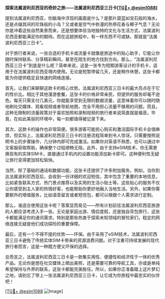 **探索法属波利尼西亚的奇妙之旅——法属波利尼西亚三日卡[[TG💪+ @esim1088](https://t.me/s/esim1088)]**

提到法属波利尼西亚，你脑海中浮现的画面是什么？是那片碧蓝如宝石般的海水，还是点缀其间的珍珠般的小岛？又或者是空气中弥漫的热带花香与椰子气息？无论你是冲着这些自然美景而来，还是想要体验当地独特的文化与生活方式，法属波利尼西亚都能满足你的期待。而在这趟旅程中，有一样东西不可或缺，那就是“法属波利尼西亚三日卡”。

对于旅行者来说，一张合适的手机卡或流量卡就像是旅途中的贴心助手，它能让你随时保持联系、分享精彩瞬间，甚至在陌生的地方找到方向。那么，“法属波利尼西亚三日卡”到底是什么呢？简单来说，这是一张专为短期游客设计的手机卡，适用于在法属波利尼西亚境内使用。无论是短暂停留几天，还是稍作休憩，这张卡都能为你提供稳定且快速的网络连接。

首先，让我们来聊聊这款卡的核心优势。法属波利尼西亚三日卡的最大亮点在于它的性价比。相比于其他漫游套餐，这张卡的价格非常亲民，但提供的服务却毫不逊色。每天只需支付几美元，你就能享受到无限的数据流量，这意味着你可以随时随地刷社交媒体、观看视频或者导航地图，完全不用担心流量不够用的问题。而且，这种无限制的流量政策对于喜欢拍照和录制视频的旅行者来说简直就是福音。毕竟，在如此美丽的环境中，每一刻都值得被记录下来。

其次，这款卡的操作也非常简便。很多游客可能担心购买和激活国际手机卡会很麻烦，但实际上，法属波利尼西亚三日卡的注册流程简单到令人惊讶。只需要按照说明书上的步骤操作，几分钟内即可完成激活。如果你对英语不熟悉，也可以通过中文客服获取帮助，确保整个过程顺畅无阻。此外，由于支持eSIM技术，你无需更换现有的实体SIM卡，直接通过手机内的设置功能添加新卡即可。这种便利性无疑让旅行变得更加轻松愉快。

当然，除了基础的通话和数据功能，这张卡还提供了许多附加服务。例如，当你到达法属波利尼西亚后，会收到一份详细的欢迎短信，其中包含了重要的本地信息，比如紧急联系方式、热门景点推荐以及实用的生活小贴士等。这些贴心的服务不仅让你感受到主人家的热情好客，也能帮助你更好地融入当地生活。另外，如果你需要额外的增值服务，比如语音留言或者短信包，都可以根据个人需求进行定制。

那么，谁适合使用这张卡呢？答案显而易见——所有计划前往法属波利尼西亚旅游的人都应该考虑入手一张。无论是家庭出游、情侣度假，还是独自背包旅行，这张卡都能满足你的通讯需求。特别是那些热衷于探索未知领域的冒险家们，稳定的网络连接无疑是他们成功探险的重要保障。

最后，还有一个不得不提的优势——环保。由于采用了eSIM技术，法属波利尼西亚三日卡避免了传统实体SIM卡带来的资源浪费问题。对于注重可持续发展的现代旅行者而言，这是一种既方便又环保的选择。

总而言之，法属波利尼西亚三日卡是一款集实用性、便捷性和经济性于一体的优秀产品。无论你是想在社交媒体上晒出美照，还是需要可靠的导航工具，亦或是单纯希望保持与外界的联系，这张卡都能完美胜任。所以，如果你正准备踏上这片梦幻之地，请别忘了带上一张法属波利尼西亚三日卡，让它成为你旅程中最忠实的伙伴吧！

[[TG💪+ @esim1088](https://t.me/s/esim1088) ![Image](https://i.postimg.cc/4NQfJmqS/Snipaste-2025-05-13-00-14-12.png)]